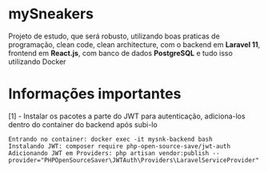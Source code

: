 # mySneakers
Projeto de estudo, que será robusto, utilizando boas praticas de programação, clean code, clean architecture, com o backend em **Laravel 11**, frontend em **React.js**, com banco de dados **PostgreSQL** e tudo isso utilizando Docker

# Informações importantes
[1] - Instalar os pacotes a parte do JWT para autenticação, adiciona-los dentro do container do backend após subi-lo

	Entrando no container: docker exec -it mysnk-backend bash
	Instalando JWT: composer require php-open-source-save/jwt-auth 
	Adicionando JWT em Providers: php artisan vendor:publish --provider="PHPOpenSourceSaver\JWTAuth\Providers\LaravelServiceProvider" 
